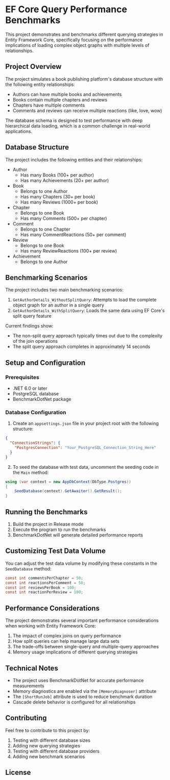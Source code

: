 # EF Core Query Performance Benchmarks

This project demonstrates and benchmarks different querying strategies in Entity Framework Core, specifically focusing on the performance implications of loading complex object graphs with multiple levels of relationships.

## Project Overview

The project simulates a book publishing platform's database structure with the following entity relationships:

- Authors can have multiple books and achievements
- Books contain multiple chapters and reviews
- Chapters have multiple comments
- Comments and reviews can receive multiple reactions (like, love, wow)

The database schema is designed to test performance with deep hierarchical data loading, which is a common challenge in real-world applications.

## Database Structure

The project includes the following entities and their relationships:

- Author
    - Has many Books (100+ per author)
    - Has many Achievements (20+ per author)
- Book
    - Belongs to one Author
    - Has many Chapters (30+ per book)
    - Has many Reviews (1000+ per book)
- Chapter
    - Belongs to one Book
    - Has many Comments (500+ per chapter)
- Comment
    - Belongs to one Chapter
    - Has many CommentReactions (50+ per comment)
- Review
    - Belongs to one Book
    - Has many ReviewReactions (100+ per review)
- Achievement
    - Belongs to one Author

## Benchmarking Scenarios

The project includes two main benchmarking scenarios:

1. `GetAuthorDetails_WithoutSplitQuery`: Attempts to load the complete object graph for an author in a single query
2. `GetAuthorDetails_WithSplitQuery`: Loads the same data using EF Core's split query feature

Current findings show:
- The non-split query approach typically times out due to the complexity of the join operations
- The split query approach completes in approximately 14 seconds

## Setup and Configuration

### Prerequisites

- .NET 6.0 or later
- PostgreSQL database
- BenchmarkDotNet package

### Database Configuration

1. Create an `appsettings.json` file in your project root with the following structure:

```json
{
  "ConnectionStrings": {
    "PostgresConnection": "Your_PostgreSQL_Connection_String_Here"
  }
}
```

2. To seed the database with test data, uncomment the seeding code in the `Main` method:

```csharp
using (var context = new AppDbContext(DbType.Postgres))
{
    SeedDatabase(context).GetAwaiter().GetResult();
}
```

## Running the Benchmarks

1. Build the project in Release mode
2. Execute the program to run the benchmarks
3. BenchmarkDotNet will generate detailed performance reports

## Customizing Test Data Volume

You can adjust the test data volume by modifying these constants in the `SeedDatabase` method:

```csharp
const int commentsPerChapter = 50;
const int reactionsPerComment = 50;
const int reviewsPerBook = 100;
const int reactionPerReview = 100;
```

## Performance Considerations

The project demonstrates several important performance considerations when working with Entity Framework Core:

1. The impact of complex joins on query performance
2. How split queries can help manage large data sets
3. The trade-offs between single-query and multiple-query approaches
4. Memory usage implications of different querying strategies

## Technical Notes

- The project uses BenchmarkDotNet for accurate performance measurements
- Memory diagnostics are enabled via the `[MemoryDiagnoser]` attribute
- The `[ShortRunJob]` attribute is used to reduce benchmark duration
- Cascade delete behavior is configured for all relationships

## Contributing

Feel free to contribute to this project by:

1. Testing with different database sizes
2. Adding new querying strategies
3. Testing with different database providers
4. Adding new benchmark scenarios

## License
